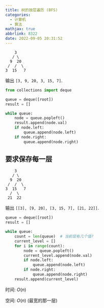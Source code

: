 ```yaml
---
title: 树的按层遍历 (BFS)
categories:
  - 计算机
  - 算法
mathjax: true
abbrlink: 8322
date: 2022-09-05 20:31:52
---
```

```
    3
   / \
  9  20
 /  /  \
3  15   7
```
输出 `[3, 9, 20, 3, 15, 7]`.

<!--more-->

```py
from collections import deque

queue = deque([root])
result = []

while queue:
    node = queue.popleft()
    result.append(node.val)
    if node.left:
        queue.append(node.left)
    if node.right:
        queue.append(node.right)
```

## 要求保存每一层

```
    3
   / \
  9  20
 /  /  \
3  15   7
  /  \
 21  22 
```
输出 `[[3], [9, 20], [3, 15, 7], [21, 22]]`.

```py
queue = deque([root])
result = []

while queue:
    count = len(queue)  # 当前层有几个值?
    current_level = []
    for i in range(count):
        node = queue.popleft()
        current_level.append(node.val)
        if node.left:
            queue.append(node.left)
        if node.right:
            queue.append(node.right)
    result.append(current_level)
```
时间: $O(n)$

空间: $O(n)$  (最宽的那一层)